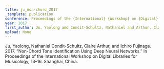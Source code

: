 ```yaml
---
title: ju_non-chord_2017
_template: publication
conference: Proceedings of the {International} {Workshop} on {Digital} {Libraries} for {Musicology}
year: 2017
first_author: Ju, Yaolong and Condit-Schultz, Nathaniel and Arthur, Claire and Fujinaga, Ichiro
upload: None
---
```

Ju, Yaolong, Nathaniel Condit-Schultz, Claire Arthur, and Ichiro Fujinaga. 2017. “Non-Chord Tone Identification Using Deep Neural Networks.” In Proceedings of the International Workshop on Digital Libraries for Musicology, 13–16. Shanghai, China.